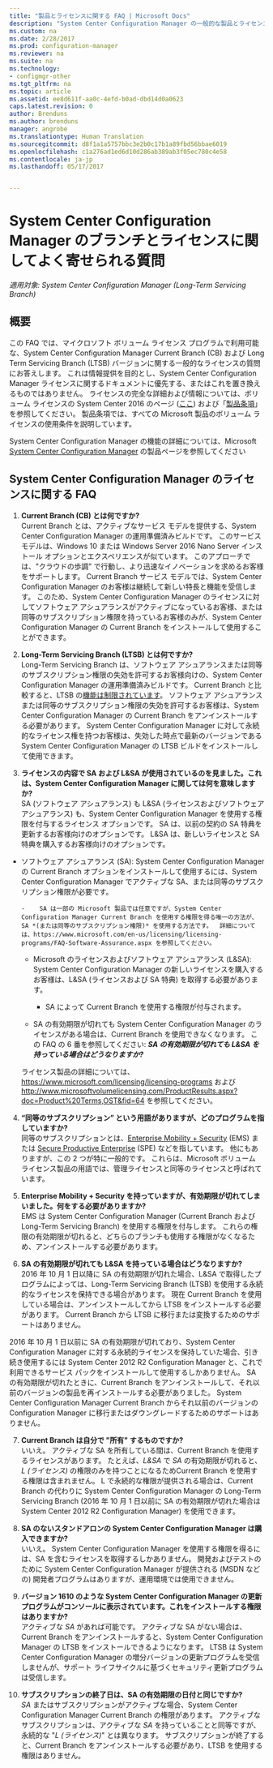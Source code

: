 ```yaml
---
title: "製品とライセンスに関する FAQ | Microsoft Docs"
description: "System Center Configuration Manager の一般的な製品とライセンスの質問に対する回答を検索できます。"
ms.custom: na
ms.date: 2/28/2017
ms.prod: configuration-manager
ms.reviewer: na
ms.suite: na
ms.technology:
- configmgr-other
ms.tgt_pltfrm: na
ms.topic: article
ms.assetid: ee8d611f-aa0c-4efd-b0ad-dbd14d0a0623
caps.latest.revision: 0
author: Brenduns
ms.author: brenduns
manager: angrobe
ms.translationtype: Human Translation
ms.sourcegitcommit: d8f1a1a5757bbc3e2b0c17b1a89fbd56bbae6019
ms.openlocfilehash: c1a276ad1ed6d10d286ab389ab3f05ec780c4e58
ms.contentlocale: ja-jp
ms.lasthandoff: 05/17/2017


---
```

# <a name="frequently-asked-questions-for-system-center-configuration-manager-branches-and-licensing"></a>System Center Configuration Manager のブランチとライセンスに関してよく寄せられる質問

 *適用対象: System Center Configuration Manager (Long-Term Servicing Branch)*

## <a name="summary"></a>概要
この FAQ では、マイクロソフト ボリューム ライセンス プログラムで利用可能な、System Center Configuration Manager Current Branch (CB) および Long Term Servicing Branch (LTSB) バージョンに関する一般的なライセンスの質問にお答えします。 これは情報提供を目的とし、System Center Configuration Manager ライセンスに関するドキュメントに優先する、またはこれを置き換えるものではありません。 ライセンスの完全な詳細および情報については、ボリューム ライセンスの System Center 2016 のページ ([ここ](https://www.microsoft.com/licensing/product-licensing/system-center-2016.aspx)) および「[製品条項](http://www.microsoft.com/licensing/about-licensing/product-licensing.aspx)」を参照してください。 製品条項では、すべての Microsoft 製品のボリューム ライセンスの使用条件を説明しています。

System Center Configuration Manager の機能の詳細については、Microsoft [System Center Configuration Manager](https://www.microsoft.com/cloud-platform/system-center-configuration-manager) の製品ページを参照してください




## <a name="system-center-configuration-manager-licensing-faq"></a>System Center Configuration Manager のライセンスに関する FAQ

1.    **Current Branch (CB) とは何ですか?**   
Current Branch とは、アクティブなサービス モデルを提供する、System Center Configuration Manager の運用準備済みビルドです。 このサービス モデルは、Windows 10 または Windows Server 2016 Nano Server インストール オプションとエクスペリエンスが似ています。 このアプローチでは、"クラウドの歩調" で行動し、より迅速なイノベーションを求めるお客様をサポートします。 Current Branch サービス モデルでは、System Center Configuration Manager のお客様は継続して新しい特長と機能を受信します。 このため、System Center Configuration Manager のライセンスに対してソフトウェア アシュアランスがアクティブになっているお客様、または同等のサブスクリプション権限を持っているお客様のみが、System Center Configuration Manager の Current Branch をインストールして使用することができます。

2.    **Long-Term Servicing Branch (LTSB) とは何ですか?**  
Long-Term Servicing Branch は、ソフトウェア アシュアランスまたは同等のサブスクリプション権限の失効を許可するお客様向けの、System Center Configuration Manager の運用準備済みビルドです。 Current Branch と比較すると、LTSB の[機能は制限されています](/sccm/core/understand/introduction-to-the-ltsb#features-that-are-not-available-in-the-ltsb-of-configuration-manager)。 ソフトウェア アシュアランスまたは同等のサブスクリプション権限の失効を許可するお客様は、System Center Configuration Manager の Current Branch をアンインストールする必要があります。 System Center Configuration Manager に対して永続的なライセンス権を持つお客様は、失効した時点で最新のバージョンである System Center Configuration Manager の LTSB ビルドをインストールして使用できます。

3.    **ライセンスの内容で SA および L&SA が使用されているのを見ました。これは、System Center Configuration Manager に関しては何を意味しますか?**    
SA (ソフトウェア アシュアランス) も L&SA (ライセンスおよびソフトウェア アシュアランス) も、System Center Configuration Manager を使用する権限を付与するライセンス オプションです。 SA は、以前の契約の SA 特典を更新するお客様向けのオプションです。 L&SA は、新しいライセンスと SA 特典を購入するお客様向けのオプションです。
  - ソフトウェア アシュアランス (SA): System Center Configuration Manager の Current Branch オプションをインストールして使用するには、System Center Configuration Manager でアクティブな SA、または同等のサブスクリプション権限が必要です。    

        -    SA は一部の Microsoft 製品では任意ですが、System Center Configuration Manager Current Branch を使用する権限を得る唯一の方法が、SA *(または同等のサブスクリプション権限)* を使用する方法です。  詳細については、https://www.microsoft.com/en-us/licensing/licensing-programs/FAQ-Software-Assurance.aspx を参照してください。

      - Microsoft のライセンスおよびソフトウェア アシュアランス (L&SA): System Center Configuration Manager の新しいライセンスを購入するお客様は、L&SA (ライセンスおよび SA 特典) を取得する必要があります。   

         - SA によって Current Branch を使用する権限が付与されます。

       - SA の有効期限が切れても System Center Configuration Manager のライセンスがある場合は、Current Branch を使用できなくなります。 この FAQ の 6 番を参照してください: ***SA の有効期限が切れても L&SA を持っている場合はどうなりますか?***

       ライセンス製品の詳細については、https://www.microsoft.com/licensing/licensing-programs および http://www.microsoftvolumelicensing.com/ProductResults.aspx?doc=Product%20Terms,OST&fid=64 を参照してください。

4.    **“同等のサブスクリプション” という用語がありますが、どのプログラムを指していますか?**   
       同等のサブスクリプションとは、[Enterprise Mobility + Security](http://www.microsoftvolumelicensing.com/ProductResults.aspx?doc=Product%20Terms,OST&fid=51) (EMS) または [Secure Productive Enterprise](https://www.microsoft.com/secure-productive-enterprise/default.aspx) (SPE) などを指しています。 他にもありますが、この 2 つが特に一般的です。 これらは、Microsoft ボリューム ライセンス製品の用語では、管理ライセンスと同等のライセンスと呼ばれています。

5.    **Enterprise Mobility + Security を持っていますが、有効期限が切れてしまいました。何をする必要がありますか?**  
       EMS は System Center Configuration Manager (Current Branch および Long-Term Servicing Branch) を使用する権限を付与します。 これらの権限の有効期限が切れると、どちらのブランチも使用する権限がなくなるため、アンインストールする必要があります。  

6.    **SA の有効期限が切れても L&SA を持っている場合はどうなりますか?**   
   2016 年 10 月 1 日以降に SA の有効期限が切れた場合、L&SA で取得したプログラムによっては、Long-Term Servicing Branch (LTSB) を使用する永続的なライセンスを保持できる場合があります。 現在 Current Branch を使用している場合は、アンインストールしてから LTSB をインストールする必要があります。 Current Branch から LTSB に移行または変換するためのサポートはありません。

  2016 年 10 月 1 日以前に SA の有効期限が切れており、System Center Configuration Manager に対する永続的ライセンスを保持していた場合、引き続き使用するには System Center 2012 R2 Configuration Manager と、これで利用できるサービス パックをインストールして使用するしかありません。 SA の有効期限が切れたときに、Current Branch をアンインストールして、それ以前のバージョンの製品を再インストールする必要がありました。 System Center Configuration Manager Current Branch からそれ以前のバージョンの Configuration Manager に移行またはダウングレードするためのサポートはありません。

7. **Current Branch は自分で "所有" するものですか?**   
  いいえ。 アクティブな SA を所有している間は、Current Branch を使用するライセンスがあります。 たとえば、*L&SA* で *SA* の有効期限が切れると、*L (ライセンス)* の権限のみを持つことになるためCurrent Branch を使用する権限は含まれません。 L で永続的な権限が提供される場合は、Current Branch の代わりに System Center Configuration Manager の Long-Term Servicing Branch (2016 年 10 月 1 日以前に SA の有効期限が切れた場合は System Center 2012 R2 Configuration Manager) を使用できます。

8. **SA のないスタンドアロンの System Center Configuration Manager は購入できますか?**      
  いいえ。  System Center Configuration Manager を使用する権限を得るには、SA を含むライセンスを取得するしかありません。 開発およびテストのために System Center Configuration Manager が提供される (MSDN などの) 開発者プログラムはありますが、運用環境では使用できません。

9. **バージョン 1610 のような System Center Configuration Manager の更新プログラムがコンソールに表示されています。これをインストールする権限はありますか?**   
  アクティブな *SA* があれば可能です。 アクティブな SA がない場合は、Current Branch をアンインストールすると、System Center Configuration Manager の LTSB をインストールできるようになります。 LTSB は System Center Configuration Manager の増分バージョンの更新プログラムを受信しませんが、サポート ライフサイクルに基づくセキュリティ更新プログラムは受信します。

10.    **サブスクリプションの終了日は、SA の有効期限の日付と同じですか?**    
  *SA* またはサブスクリプションがアクティブな場合、System Center Configuration Manager Current Branch の権限があります。 アクティブなサブスクリプションは、アクティブな *SA* を持っていることと同等ですが、永続的な "*L (ライセンス)*" とは異なります。 サブスクリプションが終了すると、Current Branch をアンインストールする必要があり、LTSB を使用する権限はありません。

